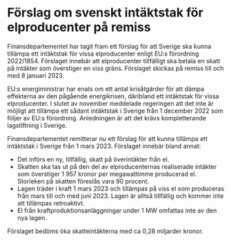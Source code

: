 # Förslag om svenskt intäktstak för elproducenter på remiss

Finansdepartementet har tagit fram ett förslag för att Sverige ska kunna tillämpa ett intäktstak för vissa elproducenter enligt EU:s förordning 2022/1854. Förslaget innebär att elproducenter tillfälligt ska betala en skatt på intäkter som överstiger en viss gräns. Förslaget skickas på remiss till och med 8 januari 2023.

EU:s energiministrar har enats om ett antal krisåtgärder för att dämpa effekterna av den pågående energikrisen, däribland ett intäktstak för vissa elproducenter. I slutet av november meddelade regeringen att det inte är möjligt att tillämpa ett sådant intäktstak i Sverige från 1 december 2022 som följer av EU:s förordning. Anledningen är att det krävs kompletterande lagstiftning i Sverige.

Finansdepartementet remitterar nu ett förslag för att kunna tillämpa ett intäktstak i Sverige från 1 mars 2023. Förslaget innebär bland annat:

* Det införs en ny, tillfällig, skatt på överintäkter från el.
* Skatten ska tas ut på den del av elproducenternas realiserade intäkter som överstiger 1 957 kronor per megawattimme producerad el. Storleken på skatten föreslås vara 90 procent.
* Lagen träder i kraft 1 mars 2023 och tillämpas på viss el som produceras från mars till och med juni 2023. Lagen är alltså tillfällig och kommer inte att tillämpas retroaktivt.
* El från kraftproduktionsanläggningar under 1 MW omfattas inte av den nya lagen.

Förslaget bedöms öka skatteintäkterna med ca 0,28 miljarder kronor.
